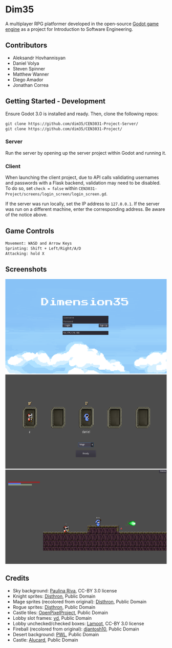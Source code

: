 # Dim35
A multiplayer RPG platformer developed in the open-source [Godot game engine](https://godotengine.org/) as a project for Introduction to Software Engineering.

## Contributors
- Aleksandr Hovhannisyan
- Daniel Volya
- Steven Spinner
- Matthew Wanner
- Diego Amador
- Jonathan Correa

## Getting Started - Development
Ensure Godot 3.0 is installed and ready. Then, clone the following repos:
```
git clone https://github.com/dim35/CEN3031-Project-Server/
git clone https://github.com/dim35/CEN3031-Project/
```
### Server
Run the server by opening up the server project within Godot and running it.

### Client
When launching the client project, due to API calls validiating usernames and passwords with a Flask backend, validation may need to be disabled. To do so, set `check = false` within `CEN3031-Project/screens/login_screen/login_screen.gd`.

If the server was run locally, set the IP address to `127.0.0.1`. If the server was run on a different machine, enter the corresponding address. Be aware of the notice above.

## Game Controls
```
Movement: WASD and Arrow Keys
Sprinting: Shift + Left/Right/A/D
Attacking: hold X
```

## Screenshots
![Login](assets/screenshots/login.png)
![Lobby](assets/screenshots/lobby.png)
![In Game](assets/screenshots/ingame.png)

## Credits
- Sky background: [Paulina Riva](https://opengameart.org/content/sky-background), CC-BY 3.0 license
- Knight sprites: [Disthron](https://opengameart.org/content/classic-knight-animated), Public Domain
- Mage sprites (recolored from original): [Disthron](https://opengameart.org/content/mr-necromancer-man-animated), Public Domain
- Rogue sprites: [Disthron](https://opengameart.org/content/mr-knife-guy-animated), Public Domain
- Castle tiles: [OpenPixelProject](https://openpixelproject.itch.io/opp2017castle), Public Domain
- Lobby slot frames: [yd](https://opengameart.org/content/gui-windows-constructor), Public Domain
- Lobby unchecked/checked boxes: [Lamoot](https://opengameart.org/content/rpg-gui-construction-kit-v10), CC-BY 3.0 license
- Fireball (recolored from original): [djantosh10](https://opengameart.org/content/fireballs), Public Domain
- Desert background: [PWL](https://opengameart.org/content/seamless-desert-background-in-parts), Public Domain
- Castle: [Alucard](https://opengameart.org/content/castle-2d), Public Domain
